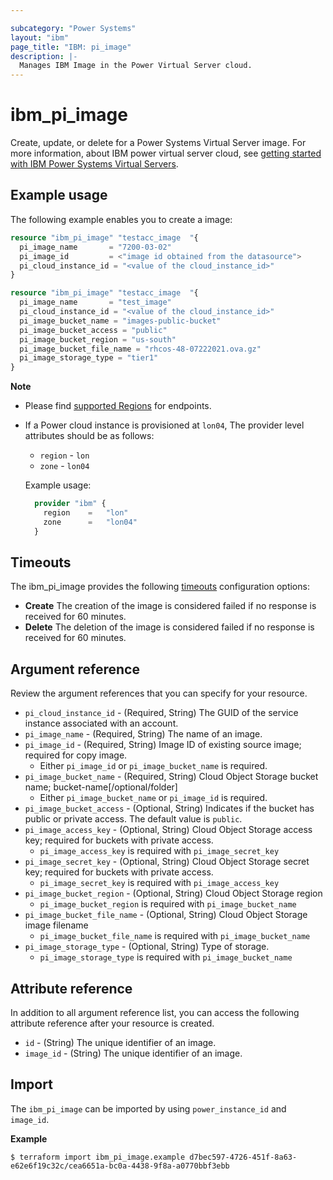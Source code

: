 ```yaml
---

subcategory: "Power Systems"
layout: "ibm"
page_title: "IBM: pi_image"
description: |-
  Manages IBM Image in the Power Virtual Server cloud.
---
```


# ibm_pi_image
Create, update, or delete for a Power Systems Virtual Server image. For more information, about IBM power virtual server cloud, see [getting started with IBM Power Systems Virtual Servers](https://cloud.ibm.com/docs/power-iaas?topic=power-iaas-getting-started).

## Example usage
The following example enables you to create a image:

```terraform
resource "ibm_pi_image" "testacc_image  "{
  pi_image_name       = "7200-03-02"
  pi_image_id         = <"image id obtained from the datasource">
  pi_cloud_instance_id = "<value of the cloud_instance_id>"
}
```

```terraform
resource "ibm_pi_image" "testacc_image  "{
  pi_image_name       = "test_image"
  pi_cloud_instance_id = "<value of the cloud_instance_id>"
  pi_image_bucket_name = "images-public-bucket"
  pi_image_bucket_access = "public"
  pi_image_bucket_region = "us-south"
  pi_image_bucket_file_name = "rhcos-48-07222021.ova.gz"
  pi_image_storage_type = "tier1"
}
```

**Note**
* Please find [supported Regions](https://cloud.ibm.com/apidocs/power-cloud#endpoint) for endpoints.
* If a Power cloud instance is provisioned at `lon04`, The provider level attributes should be as follows:
  * `region` - `lon`
  * `zone` - `lon04`
  
  Example usage:
  
  ```terraform
    provider "ibm" {
      region    =   "lon"
      zone      =   "lon04"
    }
  ```
  
## Timeouts

The   ibm_pi_image   provides the following [timeouts](https://www.terraform.io/docs/language/resources/syntax.html) configuration options:

- **Create** The creation of the image is considered failed if no response is received for 60 minutes. 
- **Delete** The deletion of the image is considered failed if no response is received for 60 minutes. 

## Argument reference
Review the argument references that you can specify for your resource. 

- `pi_cloud_instance_id` - (Required, String) The GUID of the service instance associated with an account.
- `pi_image_name` - (Required, String) The name of an image.
- `pi_image_id` - (Required, String) Image ID of existing source image; required for copy image.
  - Either `pi_image_id` or `pi_image_bucket_name` is required.
- `pi_image_bucket_name` - (Required, String) Cloud Object Storage bucket name; bucket-name[/optional/folder]
  - Either `pi_image_bucket_name` or `pi_image_id` is required.
- `pi_image_bucket_access` - (Optional, String) Indicates if the bucket has public or private access. The default value is `public`.
- `pi_image_access_key` - (Optional, String) Cloud Object Storage access key; required for buckets with private access.
  - `pi_image_access_key` is required with `pi_image_secret_key`
- `pi_image_secret_key` - (Optional, String) Cloud Object Storage secret key; required for buckets with private access.
  - `pi_image_secret_key` is required with `pi_image_access_key`
- `pi_image_bucket_region` - (Optional, String) Cloud Object Storage region
  - `pi_image_bucket_region` is required with `pi_image_bucket_name`
- `pi_image_bucket_file_name` - (Optional, String) Cloud Object Storage image filename
  - `pi_image_bucket_file_name` is required with `pi_image_bucket_name`
- `pi_image_storage_type` - (Optional, String) Type of storage.
  - `pi_image_storage_type` is required with `pi_image_bucket_name`


## Attribute reference
In addition to all argument reference list, you can access the following attribute reference after your resource is created.

- `id` - (String) The unique identifier of an image.
- `image_id` - (String) The unique identifier of an image.

## Import

The `ibm_pi_image` can be imported by using `power_instance_id` and `image_id`.

**Example**

```
$ terraform import ibm_pi_image.example d7bec597-4726-451f-8a63-e62e6f19c32c/cea6651a-bc0a-4438-9f8a-a0770bbf3ebb
```

